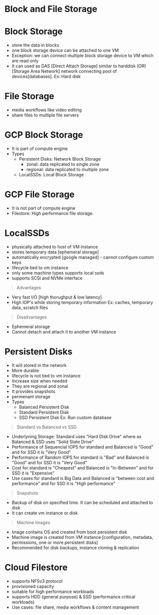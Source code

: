 # Block and File Storage

# Block Storage
- store the data in blocks
- one block storage device can be attached to one VM
- Exception: we can connect multiple block storage device to VM which are read only
- It can used as DAS [Direct Attach Storage] similar to harddisk (OR) [Storage Area Network] network connecting pool of devices[databases]. 
Ex: Hard disk

# File Storage
- media workflows like video editing
- share files to multiple file servers

# GCP Block Storage
- It is part of compute engine
- Types
  - Persistent Disks: Network Block Storage
    - zonal: data replicated to single zone
    - regional: data replicated to multiple zone
  - LocalSSDs: Local Block Storage

# GCP File Storage
- It is not part of compute engine
- Filestore: High performance file storage. 

# LocalSSDs
- physically attached to host of VM instance
- stores temporary data [ephemeral storage]
- automatically encrypted [google managed] - cannot configure custom keys
- lifecycle tied to vm instance
- only some machine types supports local ssds 
- supports SCSI and NVMe interface

> Advantages
- Very fast I/O [high thorughput & low latency]
- High IOP's while storing temporary information
Ex: caches, temporary data, scratch files

> Disadvantages
- Ephemeral storage
- Cannot detach and attach it to another VM instance

# Persistent Disks
- It will stored in the network
- More durable
- lifecycle is not tied to vm instance
- Increase size when needed
- They are regional and zonal
- It provides snapshots
- permenant storage
- Types
  - Balanced Persistent Disk
  - Standard Persistent Disk
  - SSD Persistent Disk 
Ex: Run custom database

> Standard vs Balanced vs SSD
- Underlyning Storage: Standard uses "Hard Disk Drive" where as Balanced & SSD uses "Solid State Drive"
- Performance of Sequencial IOPS for standard and Balanced is "Good" and for SSD it is "Very Good"
- Performance of Random IOPS for standard is "Bad" and Balanced is "Good" and for SSD it is "Very Good"
- Cost for standard is "Cheapest" and Balanced is "In-Between" and for SSD it is "Expensive"
- Use cases for standard is Big Data and Balanced is "between cost and performance" and for SSD it is "High performance"

> Snapshots
- Backup of disk on specified time. It can be scheduled and attached to disk
- It can create vm instance or disk

> Machine Images
- Image contains OS and created from boot persistent disk
- Machine image is created from VM instance [configuration, metadata, permissions, one or more persistent disks]
- Recommended for disk backups, instance cloning & replication

# Cloud Filestore
- supports NFSv3 protocol
- provisioned capacity
- suitable for high performance workloads
- supports HDD (general purpose) & SSD (performance critical workloads)
- Use cases: file share, media workflows & content management
